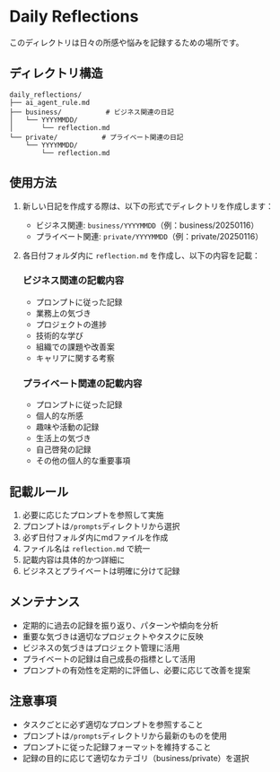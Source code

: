 # Daily Reflections

このディレクトリは日々の所感や悩みを記録するための場所です。

## ディレクトリ構造
```
daily_reflections/
├── ai_agent_rule.md
├── business/           # ビジネス関連の日記
│   └── YYYYMMDD/
│       └── reflection.md
└── private/           # プライベート関連の日記
    └── YYYYMMDD/
        └── reflection.md
```

## 使用方法

1. 新しい日記を作成する際は、以下の形式でディレクトリを作成します：
   - ビジネス関連: `business/YYYYMMDD`（例：business/20250116）
   - プライベート関連: `private/YYYYMMDD`（例：private/20250116）

2. 各日付フォルダ内に `reflection.md` を作成し、以下の内容を記載：
   ### ビジネス関連の記載内容
   - プロンプトに従った記録
   - 業務上の気づき
   - プロジェクトの進捗
   - 技術的な学び
   - 組織での課題や改善案
   - キャリアに関する考察

   ### プライベート関連の記載内容
   - プロンプトに従った記録
   - 個人的な所感
   - 趣味や活動の記録
   - 生活上の気づき
   - 自己啓発の記録
   - その他の個人的な重要事項

## 記載ルール

1. 必要に応じたプロンプトを参照して実施
2. プロンプトは`/prompts`ディレクトリから選択
3. 必ず日付フォルダ内にmdファイルを作成
4. ファイル名は `reflection.md` で統一
5. 記載内容は具体的かつ詳細に
6. ビジネスとプライベートは明確に分けて記録

## メンテナンス

- 定期的に過去の記録を振り返り、パターンや傾向を分析
- 重要な気づきは適切なプロジェクトやタスクに反映
- ビジネスの気づきはプロジェクト管理に活用
- プライベートの記録は自己成長の指標として活用
- プロンプトの有効性を定期的に評価し、必要に応じて改善を提案

## 注意事項

- タスクごとに必ず適切なプロンプトを参照すること
- プロンプトは`/prompts`ディレクトリから最新のものを使用
- プロンプトに従った記録フォーマットを維持すること
- 記録の目的に応じて適切なカテゴリ（business/private）を選択